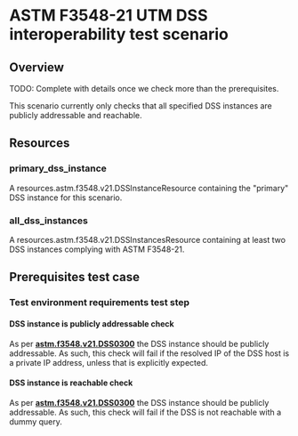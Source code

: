 # ASTM F3548-21 UTM DSS interoperability test scenario

## Overview

TODO: Complete with details once we check more than the prerequisites.

This scenario currently only checks that all specified DSS instances are publicly addressable and reachable.

## Resources

### primary_dss_instance

A resources.astm.f3548.v21.DSSInstanceResource containing the "primary" DSS instance for this scenario.

### all_dss_instances

A resources.astm.f3548.v21.DSSInstancesResource containing at least two DSS instances complying with ASTM F3548-21.

## Prerequisites test case

### Test environment requirements test step

#### DSS instance is publicly addressable check

As per **[astm.f3548.v21.DSS0300](../../../requirements/astm/f3548/v21.md)** the DSS instance should be publicly addressable.
As such, this check will fail if the resolved IP of the DSS host is a private IP address, unless that is explicitly
expected.

#### DSS instance is reachable check
As per **[astm.f3548.v21.DSS0300](../../../requirements/astm/f3548/v21.md)** the DSS instance should be publicly addressable.
As such, this check will fail if the DSS is not reachable with a dummy query.
